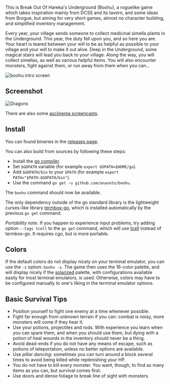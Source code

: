 This is Break Out Of Hareka's Underground (Boohu), a roguelike game which takes
inspiration mainly from DCSS and its tavern, and some ideas from Brogue, but
aiming for very short games, almost no character building, and simplified
inventory management.

Every year, your village sends someone to collect medicinal simella plants in
the Underground.  This year, the duty fell upon you, and so here you are. Your
heart is teared between your will to be as helpful as possible to your village
and your will to make it out alive.  Deep in the Underground, some magical
stairs will lead you back to your village. Along the way, you will collect
simellas, as well as various helpful items. You will also encounter monsters,
fight against them, or run away from them when you can…

![boohu intro screen](https://raw.githubusercontent.com/anaseto/boohu/master/img/intro-screen.png)

Screenshot
----------

![Dragons](https://raw.githubusercontent.com/anaseto/boohu/master/img/dragons.png)

There are also some [asciinema screencasts](https://asciinema.org/~anaseto).

Install
-------

You can found binaries in the [releases
page](https://github.com/anaseto/boohu/releases).

You can also build from sources by following these steps:

+ Install the [go compiler](https://golang.org/).
+ Set `$GOPATH` variable (for example `export GOPATH=$HOME/go`).
+ Add `$GOPATH/bin` to your `$PATH` (for example `export PATH="$PATH:$GOPATH/bin"`).
+ Use the command `go get -u github.com/anaseto/boohu`.
  
The `boohu` command should now be available.

The only dependency outside of the go standard library is the lightweight
curses-like library [termbox-go](https://github.com/nsf/termbox-go), which is
installed automatically by the previous `go get` command.

*Portability note.* If you happen to experience input problems, try adding
option `--tags tcell` to the `go get` command, which will use
[tcell](https://github.com/gdamore/tcell) instead of termbox-go. It requires
cgo, but is more portable.

Colors
------

If the default colors do not display nicely on your terminal emulator, you can
use the `-s` option: `boohu -s`. The game then uses the 16-color palette, and
will display nicely if the [solarized](http://ethanschoonover.com/solarized)
palette, with configurations available easily for most terminal emulators, is
used.  Otherwise, colors may have to be configured manually to one's liking in
the terminal emulator options.

Basic Survival Tips
-------------

+ Position yourself to fight one enemy at a time whenever possible.
+ Fight far enough from unknown terrain if you can: combat is noisy, more
  monsters will come if they hear it.
+ Use your potions, projectiles and rods. With experience you learn when you
  can spare them, and when you should use them, but dying with a potion of heal
  wounds in the inventory should never be a thing.
+ Avoid dead-ends if you do not have any means of escape, such as potions of
  teleportation, unless no better options are available.
+ Use *pillar dancing*: sometimes you can turn around a block several times to
  avoid being killed while replenishing your HP.
+ You do not have to kill every monster. You want, though, to find as many items
  as you can, but survival comes first.
+ Use doors and dense foliage to break line of sight with monsters.
